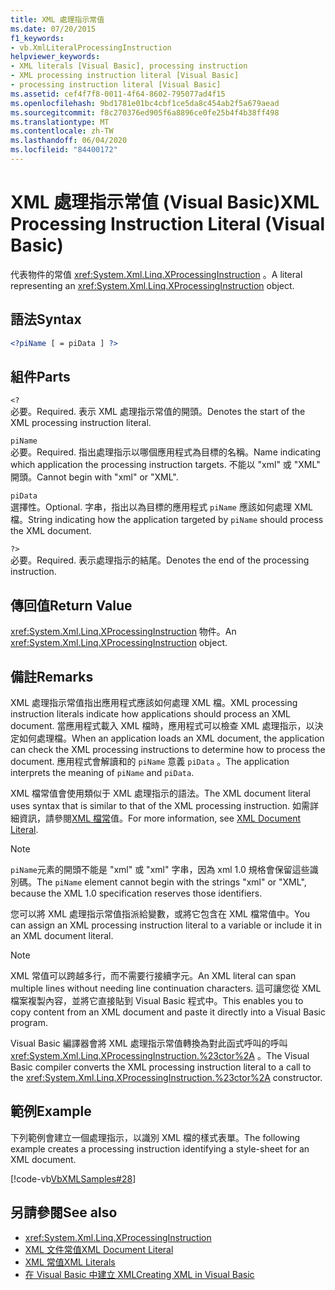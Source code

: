 ```yaml
---
title: XML 處理指示常值
ms.date: 07/20/2015
f1_keywords:
- vb.XmlLiteralProcessingInstruction
helpviewer_keywords:
- XML literals [Visual Basic], processing instruction
- XML processing instruction literal [Visual Basic]
- processing instruction literal [Visual Basic]
ms.assetid: cef4f7f8-0011-4f64-8602-795077ad4f15
ms.openlocfilehash: 9bd1781e01bc4cbf1ce5da8c454ab2f5a679aead
ms.sourcegitcommit: f8c270376ed905f6a8896ce0fe25b4f4b38ff498
ms.translationtype: MT
ms.contentlocale: zh-TW
ms.lasthandoff: 06/04/2020
ms.locfileid: "84400172"
---
```

# <a name="xml-processing-instruction-literal-visual-basic"></a><span data-ttu-id="1d014-102">XML 處理指示常值 (Visual Basic)</span><span class="sxs-lookup"><span data-stu-id="1d014-102">XML Processing Instruction Literal (Visual Basic)</span></span>
<span data-ttu-id="1d014-103">代表物件的常值 <xref:System.Xml.Linq.XProcessingInstruction> 。</span><span class="sxs-lookup"><span data-stu-id="1d014-103">A literal representing an <xref:System.Xml.Linq.XProcessingInstruction> object.</span></span>  
  
## <a name="syntax"></a><span data-ttu-id="1d014-104">語法</span><span class="sxs-lookup"><span data-stu-id="1d014-104">Syntax</span></span>  
  
```xml  
<?piName [ = piData ] ?>  
```  
  
## <a name="parts"></a><span data-ttu-id="1d014-105">組件</span><span class="sxs-lookup"><span data-stu-id="1d014-105">Parts</span></span>  
 `<?`  
 <span data-ttu-id="1d014-106">必要。</span><span class="sxs-lookup"><span data-stu-id="1d014-106">Required.</span></span> <span data-ttu-id="1d014-107">表示 XML 處理指示常值的開頭。</span><span class="sxs-lookup"><span data-stu-id="1d014-107">Denotes the start of the XML processing instruction literal.</span></span>  
  
 `piName`  
 <span data-ttu-id="1d014-108">必要。</span><span class="sxs-lookup"><span data-stu-id="1d014-108">Required.</span></span> <span data-ttu-id="1d014-109">指出處理指示以哪個應用程式為目標的名稱。</span><span class="sxs-lookup"><span data-stu-id="1d014-109">Name indicating which application the processing instruction targets.</span></span> <span data-ttu-id="1d014-110">不能以 "xml" 或 "XML" 開頭。</span><span class="sxs-lookup"><span data-stu-id="1d014-110">Cannot begin with "xml" or "XML".</span></span>  
  
 `piData`  
 <span data-ttu-id="1d014-111">選擇性。</span><span class="sxs-lookup"><span data-stu-id="1d014-111">Optional.</span></span> <span data-ttu-id="1d014-112">字串，指出以為目標的應用程式 `piName` 應該如何處理 XML 檔。</span><span class="sxs-lookup"><span data-stu-id="1d014-112">String indicating how the application targeted by `piName` should process the XML document.</span></span>  
  
 `?>`  
 <span data-ttu-id="1d014-113">必要。</span><span class="sxs-lookup"><span data-stu-id="1d014-113">Required.</span></span> <span data-ttu-id="1d014-114">表示處理指示的結尾。</span><span class="sxs-lookup"><span data-stu-id="1d014-114">Denotes the end of the processing instruction.</span></span>  
  
## <a name="return-value"></a><span data-ttu-id="1d014-115">傳回值</span><span class="sxs-lookup"><span data-stu-id="1d014-115">Return Value</span></span>  
 <span data-ttu-id="1d014-116"><xref:System.Xml.Linq.XProcessingInstruction> 物件。</span><span class="sxs-lookup"><span data-stu-id="1d014-116">An <xref:System.Xml.Linq.XProcessingInstruction> object.</span></span>  
  
## <a name="remarks"></a><span data-ttu-id="1d014-117">備註</span><span class="sxs-lookup"><span data-stu-id="1d014-117">Remarks</span></span>  
 <span data-ttu-id="1d014-118">XML 處理指示常值指出應用程式應該如何處理 XML 檔。</span><span class="sxs-lookup"><span data-stu-id="1d014-118">XML processing instruction literals indicate how applications should process an XML document.</span></span> <span data-ttu-id="1d014-119">當應用程式載入 XML 檔時，應用程式可以檢查 XML 處理指示，以決定如何處理檔。</span><span class="sxs-lookup"><span data-stu-id="1d014-119">When an application loads an XML document, the application can check the XML processing instructions to determine how to process the document.</span></span> <span data-ttu-id="1d014-120">應用程式會解讀和的 `piName` 意義 `piData` 。</span><span class="sxs-lookup"><span data-stu-id="1d014-120">The application interprets the meaning of `piName` and `piData`.</span></span>  
  
 <span data-ttu-id="1d014-121">XML 檔常值會使用類似于 XML 處理指示的語法。</span><span class="sxs-lookup"><span data-stu-id="1d014-121">The XML document literal uses syntax that is similar to that of the XML processing instruction.</span></span> <span data-ttu-id="1d014-122">如需詳細資訊，請參閱[XML 檔常](xml-document-literal.md)值。</span><span class="sxs-lookup"><span data-stu-id="1d014-122">For more information, see [XML Document Literal](xml-document-literal.md).</span></span>  
  
> [!NOTE]
> <span data-ttu-id="1d014-123">`piName`元素的開頭不能是 "xml" 或 "xml" 字串，因為 xml 1.0 規格會保留這些識別碼。</span><span class="sxs-lookup"><span data-stu-id="1d014-123">The `piName` element cannot begin with the strings "xml" or "XML", because the XML 1.0 specification reserves those identifiers.</span></span>  
  
 <span data-ttu-id="1d014-124">您可以將 XML 處理指示常值指派給變數，或將它包含在 XML 檔常值中。</span><span class="sxs-lookup"><span data-stu-id="1d014-124">You can assign an XML processing instruction literal to a variable or include it in an XML document literal.</span></span>  
  
> [!NOTE]
> <span data-ttu-id="1d014-125">XML 常值可以跨越多行，而不需要行接續字元。</span><span class="sxs-lookup"><span data-stu-id="1d014-125">An XML literal can span multiple lines without needing line continuation characters.</span></span> <span data-ttu-id="1d014-126">這可讓您從 XML 檔案複製內容，並將它直接貼到 Visual Basic 程式中。</span><span class="sxs-lookup"><span data-stu-id="1d014-126">This enables you to copy content from an XML document and paste it directly into a Visual Basic program.</span></span>  
  
 <span data-ttu-id="1d014-127">Visual Basic 編譯器會將 XML 處理指示常值轉換為對此函式呼叫的呼叫 <xref:System.Xml.Linq.XProcessingInstruction.%23ctor%2A> 。</span><span class="sxs-lookup"><span data-stu-id="1d014-127">The Visual Basic compiler converts the XML processing instruction literal to a call to the <xref:System.Xml.Linq.XProcessingInstruction.%23ctor%2A> constructor.</span></span>  
  
## <a name="example"></a><span data-ttu-id="1d014-128">範例</span><span class="sxs-lookup"><span data-stu-id="1d014-128">Example</span></span>  
 <span data-ttu-id="1d014-129">下列範例會建立一個處理指示，以識別 XML 檔的樣式表單。</span><span class="sxs-lookup"><span data-stu-id="1d014-129">The following example creates a processing instruction identifying a style-sheet for an XML document.</span></span>  
  
 [!code-vb[VbXMLSamples#28](~/samples/snippets/visualbasic/VS_Snippets_VBCSharp/VbXMLSamples/VB/XMLSamples13.vb#28)]  
  
## <a name="see-also"></a><span data-ttu-id="1d014-130">另請參閱</span><span class="sxs-lookup"><span data-stu-id="1d014-130">See also</span></span>

- <xref:System.Xml.Linq.XProcessingInstruction>
- [<span data-ttu-id="1d014-131">XML 文件常值</span><span class="sxs-lookup"><span data-stu-id="1d014-131">XML Document Literal</span></span>](xml-document-literal.md)
- [<span data-ttu-id="1d014-132">XML 常值</span><span class="sxs-lookup"><span data-stu-id="1d014-132">XML Literals</span></span>](index.md)
- [<span data-ttu-id="1d014-133">在 Visual Basic 中建立 XML</span><span class="sxs-lookup"><span data-stu-id="1d014-133">Creating XML in Visual Basic</span></span>](../../programming-guide/language-features/xml/creating-xml.md)

